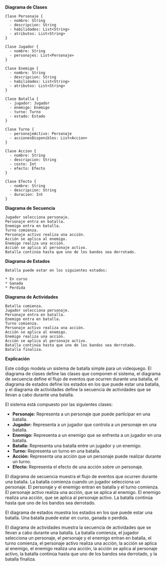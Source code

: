 **Diagrama de Clases**

```
Clase Personaje {
  - nombre: String
  - descripcion: String
  - habilidades: List<String>
  - atributos: List<String>
}

Clase Jugador {
  - nombre: String
  - personajes: List<Personaje>
}

Clase Enemigo {
  - nombre: String
  - descripcion: String
  - habilidades: List<String>
  - atributos: List<String>
}

Clase Batalla {
  - jugador: Jugador
  - enemigo: Enemigo
  - turno: Turno
  - estado: Estado
}

Clase Turno {
  - personajeActivo: Personaje
  - accionesDisponibles: List<Accion>
}

Clase Accion {
  - nombre: String
  - descripcion: String
  - costo: Int
  - efecto: Efecto
}

Clase Efecto {
  - nombre: String
  - descripcion: String
  - duracion: Int
}
```

**Diagrama de Secuencia**

```
Jugador selecciona personaje.
Personaje entra en batalla.
Enemigo entra en batalla.
Turno comienza.
Personaje activo realiza una acción.
Acción se aplica al enemigo.
Enemigo realiza una acción.
Acción se aplica al personaje activo.
Batalla continúa hasta que uno de los bandos sea derrotado.
```

**Diagrama de Estados**

```
Batalla puede estar en los siguientes estados:

* En curso
* Ganada
* Perdida
```

**Diagrama de Actividades**

```
Batalla comienza.
Jugador selecciona personaje.
Personaje entra en batalla.
Enemigo entra en batalla.
Turno comienza.
Personaje activo realiza una acción.
Acción se aplica al enemigo.
Enemigo realiza una acción.
Acción se aplica al personaje activo.
Batalla continúa hasta que uno de los bandos sea derrotado.
Batalla finaliza.
```

**Explicación**

Este código modela un sistema de batalla simple para un videojuego. El diagrama de clases define las clases que componen el sistema, el diagrama de secuencia define el flujo de eventos que ocurren durante una batalla, el diagrama de estados define los estados en los que puede estar una batalla, y el diagrama de actividades define la secuencia de actividades que se llevan a cabo durante una batalla.

El sistema está compuesto por las siguientes clases:

* **Personaje:** Representa a un personaje que puede participar en una batalla.
* **Jugador:** Representa a un jugador que controla a un personaje en una batalla.
* **Enemigo:** Representa a un enemigo que se enfrenta a un jugador en una batalla.
* **Batalla:** Representa una batalla entre un jugador y un enemigo.
* **Turno:** Representa un turno en una batalla.
* **Acción:** Representa una acción que un personaje puede realizar durante un turno.
* **Efecto:** Representa el efecto de una acción sobre un personaje.

El diagrama de secuencia muestra el flujo de eventos que ocurren durante una batalla. La batalla comienza cuando un jugador selecciona un personaje. El personaje y el enemigo entran en batalla y el turno comienza. El personaje activo realiza una acción, que se aplica al enemigo. El enemigo realiza una acción, que se aplica al personaje activo. La batalla continúa hasta que uno de los bandos sea derrotado.

El diagrama de estados muestra los estados en los que puede estar una batalla. Una batalla puede estar en curso, ganada o perdida.

El diagrama de actividades muestra la secuencia de actividades que se llevan a cabo durante una batalla. La batalla comienza, el jugador selecciona un personaje, el personaje y el enemigo entran en batalla, el turno comienza, el personaje activo realiza una acción, la acción se aplica al enemigo, el enemigo realiza una acción, la acción se aplica al personaje activo, la batalla continúa hasta que uno de los bandos sea derrotado, y la batalla finaliza.